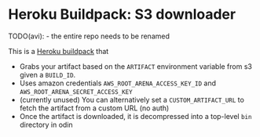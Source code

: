 # Heroku Buildpack: S3 downloader

TODO(avi): - the entire repo needs to be renamed

This is a [Heroku buildpack](https://devcenter.heroku.com/articles/buildpacks)
that
  - Grabs your artifact based on the `ARTIFACT` environment variable from s3
  given a `BUILD_ID`.
  - Uses amazon credentials `AWS_ROOT_ARENA_ACCESS_KEY_ID` and 
  `AWS_ROOT_ARENA_SECRET_ACCESS_KEY`
  - (currently unused) You can alternatively set a `CUSTOM_ARTIFACT_URL` to fetch the artifact from a custom URL (no auth)
  - Once the artifact is downloaded, it is decompressed into a top-level `bin`
  directory in odin
